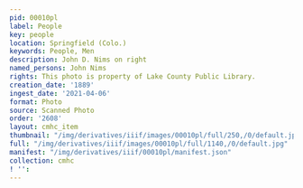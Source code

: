 ```yaml
---
pid: 00010pl
label: People
key: people
location: Springfield (Colo.)
keywords: People, Men
description: John D. Nims on right
named_persons: John Nims
rights: This photo is property of Lake County Public Library.
creation_date: '1889'
ingest_date: '2021-04-06'
format: Photo
source: Scanned Photo
order: '2608'
layout: cmhc_item
thumbnail: "/img/derivatives/iiif/images/00010pl/full/250,/0/default.jpg"
full: "/img/derivatives/iiif/images/00010pl/full/1140,/0/default.jpg"
manifest: "/img/derivatives/iiif/00010pl/manifest.json"
collection: cmhc
! '': 
---
```

